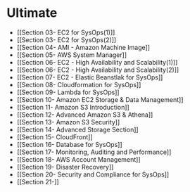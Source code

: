 # Ultimate
- [[Section 03- EC2 for SysOps(1)]]
- [[Section 03- EC2 for SysOps(2)]]
- [[Section 04- AMI - Amazon Machine Image]]
- [[Section 05- AWS System Manager]]
- [[Section 06- EC2 - High Availability and Scalability(1)]]
- [[Section 06- EC2 - High Availability and Scalability(2)]]
- [[Section 07- EC2 - Elastic Beanstlak for SysOps]]
- [[Section 08- Cloudformation for SysOps]]
- [[Section 09- Lambda for SysOps]]
- [[Section 10- Amazon EC2 Storage & Data Management]]
- [[Section 11- Amazon S3 Introduction]]
- [[Section 12- Advanced Amazon S3 & Athena]]
- [[Section 13- Amazon S3 Security]]
- [[Section 14- Advanced Storage Section]]
- [[Section 15- CloudFront]]
- [[Section 16- Database for SysOps]]
- [[Section 17- Monitoring, Auditing and Performance]]
- [[Section 18- AWS Account Management]]
- [[Section 19- Disaster Recovery]]
- [[Section 20- Security and Compliance for SysOps]]
- [[Section 21-]]